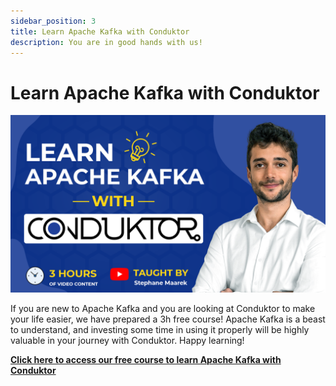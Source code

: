 ```yaml
---
sidebar_position: 3
title: Learn Apache Kafka with Conduktor
description: You are in good hands with us!
---
```


# Learn Apache Kafka with Conduktor

![](./assets/playlist-learn-apache-with-conduktor.png)

If you are new to Apache Kafka and you are looking at Conduktor to make your life easier, we have prepared a 3h free course! Apache Kafka is a beast to understand, and investing some time in using it properly will be highly valuable in your journey with Conduktor. Happy learning!

**[Click here to access our free course to learn Apache Kafka with Conduktor](https://a.conduktor.io/learn-apache-kafka-with-conduktor)**
